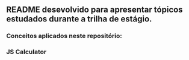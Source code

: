 ## README desevolvido para apresentar tópicos estudados durante a trilha de estágio.
 
### Conceitos aplicados neste repositório:

### JS Calculator
